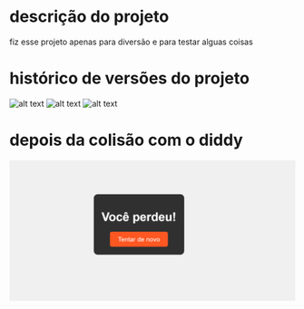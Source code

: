 # descrição do projeto

fiz esse projeto apenas para diversão e para testar alguas coisas

# histórico de versões do projeto
![alt text](versões/version1.png)
![alt text](versões/version2.png)
![alt text](versões/version3.png)


# depois da colisão com o diddy
![alt text](image-1.png)
